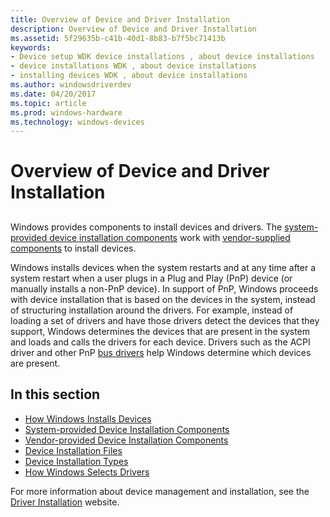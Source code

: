 ```yaml
---
title: Overview of Device and Driver Installation
description: Overview of Device and Driver Installation
ms.assetid: 5f29635b-c41b-40d1-8b83-b7f5bc71413b
keywords:
- Device setup WDK device installations , about device installations
- device installations WDK , about device installations
- installing devices WDK , about device installations
ms.author: windowsdriverdev
ms.date: 04/20/2017
ms.topic: article
ms.prod: windows-hardware
ms.technology: windows-devices
---
```


# Overview of Device and Driver Installation


## <a href="" id="ddk-device-installation-overview-dg"></a>


Windows provides components to install devices and drivers. The [system-provided device installation components](system-provided-device-installation-components.md) work with [vendor-supplied components](vendor-provided-device-installation-components.md) to install devices.

Windows installs devices when the system restarts and at any time after a system restart when a user plugs in a Plug and Play (PnP) device (or manually installs a non-PnP device). In support of PnP, Windows proceeds with device installation that is based on the devices in the system, instead of structuring installation around the drivers. For example, instead of loading a set of drivers and have those drivers detect the devices that they support, Windows determines the devices that are present in the system and loads and calls the drivers for each device. Drivers such as the ACPI driver and other PnP [bus drivers](https://msdn.microsoft.com/library/windows/hardware/ff540704) help Windows determine which devices are present.

## In this section


-   [How Windows Installs Devices](how-windows-installs-devices.md)
-   [System-provided Device Installation Components](system-provided-device-installation-components.md)
-   [Vendor-provided Device Installation Components](vendor-provided-device-installation-components.md)
-   [Device Installation Files](device-installation-files.md)
-   [Device Installation Types](device-installation-types.md)
-   [How Windows Selects Drivers](how-setup-selects-drivers.md)

For more information about device management and installation, see the [Driver Installation](http://go.microsoft.com/fwlink/p/?linkid=70230) website.

 

 





